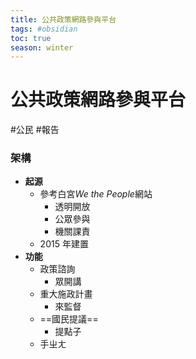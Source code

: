 ```yaml
---
title: 公共政策網路參與平台
tags: #obsidian 
toc: true
season: winter
---
```

# 公共政策網路參與平台
#公民 #報告

### 架構
- **起源**
	- 參考白宮*We the People*網站
		- 透明開放
		- 公眾參與
		- 機關課責
	- 2015 年建置
- **功能**
	- 政策諮詢
		- 眾開講
	- 重大施政計畫
		- 來監督
	- ==國民提議==
		- 提點子
	- 手ㄓㄤ

